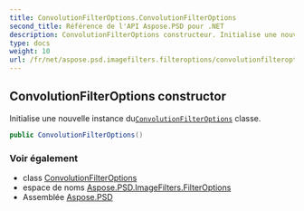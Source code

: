 ```yaml
---
title: ConvolutionFilterOptions.ConvolutionFilterOptions
second_title: Référence de l'API Aspose.PSD pour .NET
description: ConvolutionFilterOptions constructeur. Initialise une nouvelle instance duConvolutionFilterOptions classe.
type: docs
weight: 10
url: /fr/net/aspose.psd.imagefilters.filteroptions/convolutionfilteroptions/convolutionfilteroptions/
---
```

## ConvolutionFilterOptions constructor

Initialise une nouvelle instance du[`ConvolutionFilterOptions`](../) classe.

```csharp
public ConvolutionFilterOptions()
```

### Voir également

* class [ConvolutionFilterOptions](../)
* espace de noms [Aspose.PSD.ImageFilters.FilterOptions](../../convolutionfilteroptions/)
* Assemblée [Aspose.PSD](../../../)



